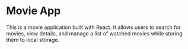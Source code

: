 # Movie App

This is a movie application built with React. It allows users to search for movies, view details, and manage a list of watched movies while storing them to local storage.
